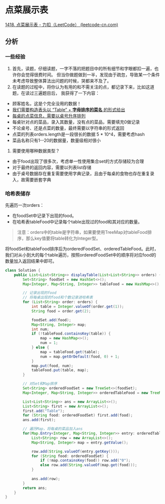 # 点菜展示表

[1418. 点菜展示表 - 力扣（LeetCode） (leetcode-cn.com)](https://leetcode-cn.com/problems/display-table-of-food-orders-in-a-restaurant/)

## 分析

### 一些经验

1.  首先，读题，仔细读题，一字不落的把题目中的所有细节和字眼都扣一遍，也许你会觉得很费时间。 但当你做题做到一半，发现由于疏忽，导致某一个条件未考虑导致整体算法出问题的时候，哭都来不及了。
2.  在读题的过程中，将你认为有用的和不需关注的点，都记录下来，比如这道题，在读过三遍题目后， 我获得了一下内容：

-   顾客姓名，这是个完全没用的数据！
-   <u>我们需要构造表头以 “Table” + **字母排序的菜名** 的形式给出</u>
-   <u>每桌的点菜信息，需要以桌号升序排列</u>
-   每桌针对点的菜品，录入其数量，没有点的菜品，需要填充0做记录
-   不论桌号、还是点菜的数量，最终需要以字符串的形式返回
-   点菜的列表orders.length是一段很长的数据 5 * 10^4，需要考虑hash
-   菜品名称只有1--20的数据量，数量级相对很小

1.  需要使用哪种数据类型？

-   由于food出现了很多次，考虑单一性使用集合set的方式存储较为合理
-   对于最终的返回内容，需要以列表list存储
-   由于桌号数据存在重复需要使用字典记录，且由于每桌的食物也存在重复录入，故需要嵌套字典

### 哈希表储存

先遍历一次orders：

*   在foodSet中记录下出现的food。
*   在哈希表tableFood中记录每个table出现过的food和其对应的数量。

>    注意：orders中的table是字符串，如果要使用TreeMap对tableFood排序，那么key值要将table转化为Integer型。

将foodSet和tableFood排序后为orderedFoodSet、orderedTableFood。此时，我们对从小到大的每个table遍历，按照orderedFoodSet中的顺序将对应food的数量加入返回结果中即可。

```java
class Solution {
    public List<List<String>> displayTable(List<List<String>> orders) {
        Set<String> foodSet = new HashSet<>();
        Map<Integer, Map<String, Integer>> tableFood = new HashMap<>();

        // 记录出现的food
        // 将每桌出现的food和个数记录进哈希表
        for (List<String> order: orders) {
            int table = Integer.valueOf(order.get(1));
            String food = order.get(2);

            foodSet.add(food);
            Map<String, Integer> map;
            int num;
            if (!tableFood.containsKey(table)) {
                map = new HashMap<>();
                num = 1;
            } else {
                map = tableFood.get(table);
                num = map.getOrDefault(food, 0) + 1;
            }
            map.put(food, num);
            tableFood.put(table, map);
        }

        // 对Set和Map排序
        Set<String> orderedFoodSet = new TreeSet<>(foodSet);
        Map<Integer, Map<String, Integer>> orderedTableFood = new TreeMap<>(tableFood);

        List<List<String>> ans = new ArrayList<>();
        List<String> first = new ArrayList<>();
        first.add("Table");
        for (String food: orderedFoodSet) first.add(food);
        ans.add(first);

        // 遍历Map，将每桌的菜品加入ans
        for(Map.Entry<Integer, Map<String, Integer>> entry: orderedTableFood.entrySet()) {
            List<String> row = new ArrayList<>();
            Map<String, Integer> map = entry.getValue();

            row.add(String.valueOf(entry.getKey()));
            for (String food: orderedFoodSet) {
                if (!map.containsKey(food)) row.add("0");
                else row.add(String.valueOf(map.get(food)));
            }
            
            ans.add(row);
        }
        return ans;
    }
}
```

